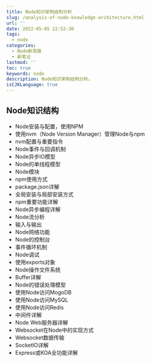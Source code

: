 ```yaml
---
title: Node知识架构结构分析
slug: /analysis-of-node-knowledge-architecture.html
url: ''
date: 2022-05-05 22:52:30
tags:
  - node
categories:
  - Node新思路
  - 新笔记
lastmod: ''
toc: true
keywords: node
description: Node知识架构结构分析。
isCJKLanguage: true
---
```

## Node知识结构

- Node安装与配置，使用NPM
- 使用nvm（Node Version Manager）管理Node与npm
- nvm配置与重要指令
- Node事件与回调机制
- Node异步IO模型
- Node的单线程模型
- Node模块
- npm使用方式
- package.json详解
- 全局安装与局部安装方式
- npm重要功能详解
- Node异步编程详解
- Node流分析
- 输入与输出
- Node网络功能
- Node的控制台
- 事件循环机制
- Node调试
- 使用exports对象
- Node操作文件系统
- Buffer详解
- Node的错误处理模型
- 使用Node访问MogoDB
- 使用Node访问MySQL
- 使用Node访问Redis
- 中间件详解
- Node Web服务器详解
- Websocket在Node中的实现方式
- Websocket数据传输
- SocketIO详解
- Express或KOA全功能详解